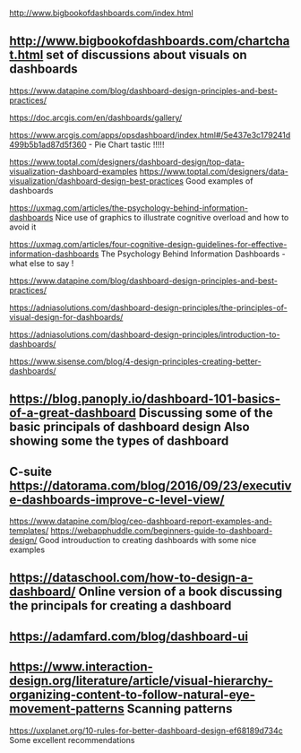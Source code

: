 http://www.bigbookofdashboards.com/index.html

http://www.bigbookofdashboards.com/chartchat.html
set of discussions about visuals on dashboards
---

https://www.datapine.com/blog/dashboard-design-principles-and-best-practices/

https://doc.arcgis.com/en/dashboards/gallery/

https://www.arcgis.com/apps/opsdashboard/index.html#/5e437e3c179241d499b5b1ad87d5f360 - Pie Chart tastic !!!!!


https://www.toptal.com/designers/dashboard-design/top-data-visualization-dashboard-examples
https://www.toptal.com/designers/data-visualization/dashboard-design-best-practices
Good examples of dashboards


https://uxmag.com/articles/the-psychology-behind-information-dashboards
Nice use of graphics to illustrate cognitive overload and how to avoid it

https://uxmag.com/articles/four-cognitive-design-guidelines-for-effective-information-dashboards
The Psychology Behind Information Dashboards - what else to say !

https://www.datapine.com/blog/dashboard-design-principles-and-best-practices/

https://adniasolutions.com/dashboard-design-principles/the-principles-of-visual-design-for-dashboards/

https://adniasolutions.com/dashboard-design-principles/introduction-to-dashboards/

https://www.sisense.com/blog/4-design-principles-creating-better-dashboards/

https://blog.panoply.io/dashboard-101-basics-of-a-great-dashboard
Discussing some of the basic principals of dashboard design
Also showing some the types of dashboard
---
C-suite
https://datorama.com/blog/2016/09/23/executive-dashboards-improve-c-level-view/
---
https://www.datapine.com/blog/ceo-dashboard-report-examples-and-templates/
https://webapphuddle.com/beginners-guide-to-dashboard-design/
Good introuduction to creating dashboards with some nice examples

https://dataschool.com/how-to-design-a-dashboard/
Online version of a book discussing the principals for creating a dashboard
---
https://adamfard.com/blog/dashboard-ui
---
https://www.interaction-design.org/literature/article/visual-hierarchy-organizing-content-to-follow-natural-eye-movement-patterns
Scanning patterns
---
https://uxplanet.org/10-rules-for-better-dashboard-design-ef68189d734c
Some excellent recommendations